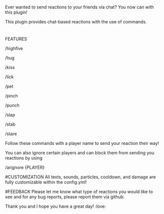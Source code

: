 Ever wanted to send reactions to your friends via chat? You now can with this plugin!

This plugin provides chat-based reactions with the use of commands.

#
FEATURES

/highfive

/hug

/kiss

/lick

/pet

/pinch

/punch

/slap

/stab

/stare


Follow these commands with a player name to send your reaction their way!

You can also ignore certain players and can block them from sending you reactions by using

/arignore {PLAYER}


#CUSTOMIZATION
All texts, sounds, particles, cooldown, and damage are fully customizable within the config.yml!


#FEEDBACK
Please let me know what type of reactions you would like to see and for any bug reports, please report them via github.

Thank you and I hope you have a great day! :love:
